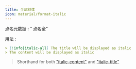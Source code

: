 ```yaml
---
title: 全部斜体
icon: material/format-italic
---
```


点名元数据 : “ 点名全”

用法 :
```md
> [!info|italic-all] The title will be displayed as italic
> The content will be displayed as italic
```
> Shorthand for both ["italic-content"](../content-styling/page-8.md) and ["italic-title"](../title-styling/page-18.md)
